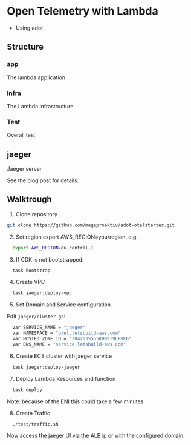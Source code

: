 # Open Telemetry with Lambda

- Using adot

## Structure

### app

The lambda application

### Infra

The Lambda infrastructure

### Test 

Overall test

## jaeger

Jaeger server

See the blog post for details:

## Walktrough


1. Clone repository

```bash
git clone https://github.com/megaproaktiv/adot-otelstarter.git
```

2. Set region
  export AWS_REGION=yourregion,  e.g. 
```bash  
  export AWS_REGION=eu-central-1
```

3. If CDK is not bootstrapped:

```bash  
  task bootstrap
```

4. Create VPC

```bash  
  task jaeger:deploy-vpc
```
  
5. Set Domain and Service configuration

Edit   `jaeger/cluster.go`:  

```bash  
  var SERVICE_NAME = "jaeger"
  var NAMESPACE = "otel.letsbuild-aws.com"
  var HOSTED_ZONE_ID = "Z042035555KH99T9LFKK6"
  var DNS_NAME = "service.letsbuild-aws.com"
```

6. Create ECS cluster with jaeger service

```bash  
  task jaeger:deploy-jaeger
```

7. Deploy Lambda Resources and function
  
```bash  
  task deploy
```

Note: because of the ENI this could take a few minutes

8. Create Traffic

```bash  
  ./test/traffic.sh
```
  

Now access the jaeger UI via the ALB ip or with the configured domain.  